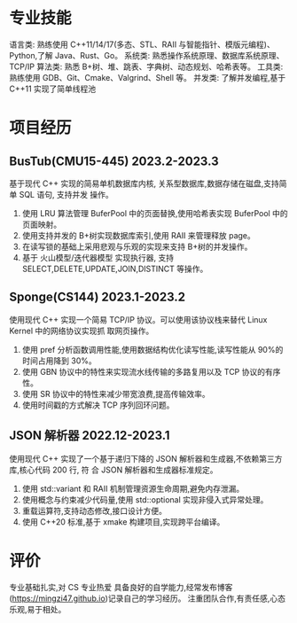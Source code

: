 # 专业技能

语言类: 熟练使用 C++11/14/17(多态、STL、RAII 与智能指针、模版元编程)、Python,了解 Java、Rust、Go。
系统类: 熟悉操作系统原理、数据库系统原理、TCP/IP
算法类: 熟悉 B+树、堆、跳表、字典树、动态规划、哈希表等。
工具类: 熟练使用 GDB、Git、Cmake、Valgrind、Shell 等。
并发类: 了解并发编程,基于 C++11 实现了简单线程池

# 项目经历

## BusTub(CMU15-445) 2023.2-2023.3

基于现代 C++ 实现的简易单机数据库内核, 关系型数据库,数据存储在磁盘,支持简单 SQL 语句, 支持并发
操作。

1. 使用 LRU 算法管理 BuferPool 中的页面替换,使用哈希表实现 BuferPool 中的页面映射。
2. 使用支持并发的 B+树实现数据库索引,使用 RAII 来管理释放 page。
3. 在读写锁的基础上采用悲观与乐观的实现来支持 B+树的并发操作。
4. 基于 火山模型/迭代器模型 实现执行器, 支持 SELECT,DELETE,UPDATE,JOIN,DISTINCT
   等操作。

## Sponge(CS144) 2023.1-2023.2

使用现代 C++ 实现一个简易 TCP/IP 协议。可以使用该协议栈来替代 Linux Kernel 中的网络协议实现抓
取网页操作。

1. 使用 pref 分析函数调用性能,使用数据结构优化读写性能,读写性能从 90%的时间占用降到 30%。
2. 使用 GBN 协议中的特性来实现流水线传输的多路复用以及 TCP 协议的有序性。
3. 使用 SR 协议中的特性来减少带宽浪费,提高传输效率。
4. 使用时间戳的方式解决 TCP 序列回环问题。

## JSON 解析器 2022.12-2023.1

使用现代 C++ 实现了一个基于递归下降的 JSON 解析器和生成器,不依赖第三方库,核心代码 200 行, 符
合 JSON 解析器和生成器标准规定。

1. 使用 std::variant 和 RAII 机制管理资源生命周期,避免内存泄漏。
2. 使用概念与约束减少代码量,使用 std::optional 实现非侵入式异常处理。
3. 重载运算符,支持动态修改,接口设计方便。
4. 使用 C++20 标准,基于 xmake 构建项目,实现跨平台编译。

# 评价

专业基础扎实,对 CS 专业热爱
具备良好的自学能力,经常发布博客(https://mingzi47.github.io)记录自己的学习经历。
注重团队合作,有责任感,心态乐观,易于相处。
